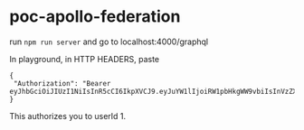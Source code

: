 # poc-apollo-federation
run `npm run server` and go to localhost:4000/graphql

In playground, in HTTP HEADERS, 
paste 
```
{
 "Authorization": "Bearer eyJhbGciOiJIUzI1NiIsInR5cCI6IkpXVCJ9.eyJuYW1lIjoiRW1pbHkgWW9vbiIsInVzZXJJZCI6IjEiLCJpYXQiOjE1ODY5MDAyNTEsImV4cCI6MTY4Njk4NjY1MSwic3ViIjoiMTIzNDUifQ.6gdLi8bFE8wB5DtkoLvBLYPDVZBZVmmpQx0ibt4ER4Q"
}
```

This authorizes you to userId 1.
